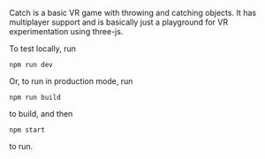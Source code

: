 Catch is a basic VR game with throwing and catching objects. It has multiplayer support and is basically just a playground for VR experimentation using three-js.

To test locally, run

```
npm run dev
```

Or, to run in production mode, run

```
npm run build
```
to build, and then
```
npm start
```
to run.